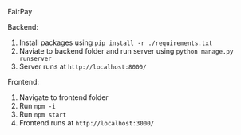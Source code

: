 FairPay

Backend:

1. Install packages using `pip install -r ./requirements.txt`
2. Naviate to backend folder and run server using `python manage.py runserver`
3. Server runs at `http://localhost:8000/`

Frontend:

1. Navigate to frontend folder
2. Run `npm -i`
3. Run `npm start`
4. Frontend runs at `http://localhost:3000/`
